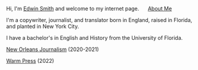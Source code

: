 Hi, I'm [Edwin Smith](http://linkedin.com/in/edwinlsmith/) and welcome to my internet page. &nbsp;&nbsp;&nbsp;&nbsp; [About Me](https://github.com/Parquetry/parquetry.github.io/blob/main/aboutme.md)

I'm a copywriter, journalist, and translator born in England, raised in Florida, and planted in New York City.

I have a bachelor's in English and History from the University of Florida.

[New Orleans Journalism](https://github.com/Parquetry/parquetry.github.io/blob/main/New%20Orleans%20journlism.pdf) (2020-2021)

[Warm Press](deepsuburb.com) (2022)

